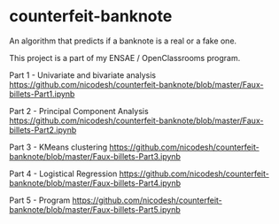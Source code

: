 # counterfeit-banknote
An algorithm that predicts if a banknote is a real or a fake one.

This project is a part of my ENSAE / OpenClassrooms program.

Part 1 - Univariate and bivariate analysis
https://github.com/nicodesh/counterfeit-banknote/blob/master/Faux-billets-Part1.ipynb

Part 2 - Principal Component Analysis
https://github.com/nicodesh/counterfeit-banknote/blob/master/Faux-billets-Part2.ipynb

Part 3 - KMeans clustering
https://github.com/nicodesh/counterfeit-banknote/blob/master/Faux-billets-Part3.ipynb

Part 4 - Logistical Regression
https://github.com/nicodesh/counterfeit-banknote/blob/master/Faux-billets-Part4.ipynb

Part 5 - Program
https://github.com/nicodesh/counterfeit-banknote/blob/master/Faux-billets-Part5.ipynb
